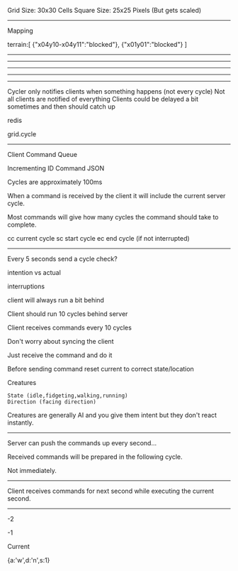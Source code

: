 

Grid Size:   	30x30 Cells
Square Size:	25x25 Pixels (But gets scaled)

***********************************************************************

Mapping

terrain:[
	{"x04y10-x04y11":"blocked"},
	{"x01y01":"blocked"}
]


***********************************************************************
***********************************************************************
***********************************************************************






----------------------


------------------

Cycler only notifies clients when something happens (not every cycle)
Not all clients are notified of everything
Clients could be delayed a bit sometimes and then should catch up

redis

grid.cycle

----


Client Command Queue

Incrementing ID
Command JSON




Cycles are approximately 100ms

When a command is received by the client it will include the current server cycle. 

Most commands will give how many cycles the command should take to complete. 

cc  current cycle
sc  start cycle
ec  end cycle (if not interrupted)

---

Every 5 seconds send a cycle check?


intention vs actual

interruptions

client will always run a bit behind 

Client should run 10 cycles behind server

Client receives commands every 10 cycles

Don't worry about syncing the client

Just receive the command and do it


Before sending command reset current to correct state/location

Creatures


	State (idle,fidgeting,walking,running)
	Direction (facing direction)


Creatures are generally AI and you give them intent but they don't react instantly. 


----

Server can push the commands up every second... 

Received commands will be prepared in the following cycle. 

Not immediately. 

---

Client receives commands for next second while executing the current second. 


---



-2 

-1

Current



{a:'w',d:'n',s:1}

















